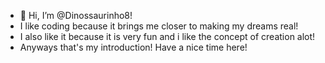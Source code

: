 - 👋 Hi, I’m @Dinossaurinho8!
- I like coding because it brings me closer to making my dreams real!
- I also like it because it is very fun and i like the concept of creation alot!
- Anyways that's my introduction! Have a nice time here!

<!---
Dinossaurinho8/Dinossaurinho8 is a ✨ special ✨ repository because its `README.md` (this file) appears on your GitHub profile.
You can click the Preview link to take a look at your changes.
--->
